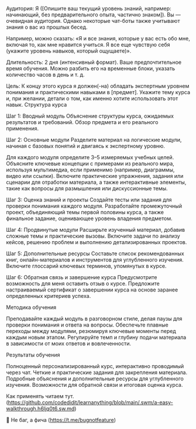 Аудитория: Я ([Опишите ваш текущий уровень знаний, например: начинающий, без предварительного опыта, частично знаком]). Вы — очевидная аудитория. Однако некоторые чат-боты также учитывают знания о вас из прошлых бесед.

Например, можно сказать: «Я и все знания, которые у вас есть обо мне, включая то, как мне нравится учиться. Я все еще чувствую себя (укажите уровень навыков, который ощущаете)».

Длительность: 2 дня (интенсивный формат). Ваше предпочтительное время обучения. Можно разбить его на временные блоки, указать количество часов в день и т. д.

Цель: К концу этого курса я должен(-на) обладать экспертным уровнем понимания и практическими навыками в [предмет]. Укажите тему курса и, при желании, детали о том, как именно хотите использовать этот навык.
Структура курса

Шаг 1: Вводный модуль
Объяснение структуры курса, ожидаемых результатов и требований. Обзор предмета и его реального применения.

Шаг 2: Основные модули
Разделите материал на логические модули, начиная с базовых понятий и двигаясь к экспертному уровню.

Для каждого модуля определите 3–5 измеряемых учебных целей. Объясните ключевые концепции с примерами из реального мира, используя мультимедиа, если применимо (например, диаграммы, видео или ссылки). Включите практические упражнения, задания или сценарии для отработки материала, а также интерактивные элементы, такие как вопросы для размышления или дискуссионные темы.

Шаг 3: Оценка знаний и проекты
Создайте тесты или задания для проверки понимания каждого модуля. Разработайте промежуточный проект, объединяющий темы первой половины курса, а также финальное задание, оценивающее уровень владения предметом.

Шаг 4: Продвинутые модули
Расширьте изученный материал, добавив сложные темы и практические вызовы. Включите задачи по анализу кейсов, решению проблем и выполнению детализированных проектов.

Шаг 5: Дополнительные ресурсы
Составьте список рекомендованных книг, онлайн-материалов и инструментов для углубленного изучения. Включите глоссарий ключевых терминов, упомянутых в курсе.

Шаг 6: Обратная связь и завершение курса
Предусмотрите возможность для меня оставить отзыв о курсе. Предложите настраиваемый сертификат о завершении курса на основе заранее определенных критериев успеха.

Методика обучения

Преподавайте каждый модуль в разговорном стиле, делая паузы для проверки понимания и ответа на вопросы. Обеспечьте плавные переходы между модулями, резюмируя ключевые моменты перед каждым новым этапом. Регулируйте темп и глубину подачи материала в зависимости от моих ответов и вовлеченности.

Результаты обучения

Полноценный персонализированный курс, интерактивно проводимый через чат. Четкие и практические задания для закрепления материала. Подробные объяснения и дополнительные ресурсы для углубленного изучения. Возможности для обратной связи и итоговая оценка курса.

Как применять читаем тут. (https://github.com/codedidit/learnanything/blob/main/.swm/a-easy-walkthrough.h6ljq0t6.sw.md)

🙂 Не баг, а фича (https://t.me/bugnotfeature)
